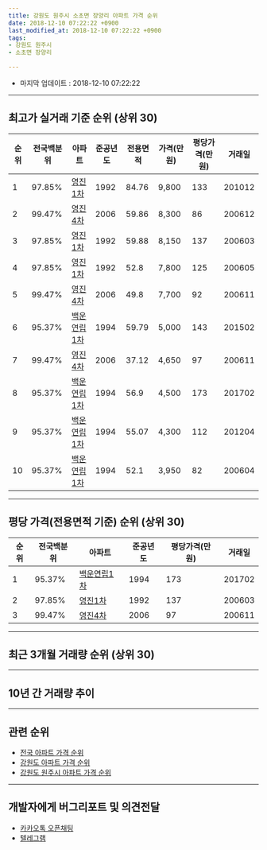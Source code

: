 ```yaml
---
title: 강원도 원주시 소초면 장양리 아파트 가격 순위
date: 2018-12-10 07:22:22 +0900
last_modified_at: 2018-12-10 07:22:22 +0900
tags:
- 강원도 원주시
- 소초면 장양리

---
```


* 마지막 업데이트 : 2018-12-10 07:22:22

---

## 최고가 실거래 기준 순위 (상위 30)


|순위|전국백분위|아파트|준공년도|전용면적|가격(만원)|평당가격(만원)|거래일|
|---|---|---|---|---|---|---|---|
|1|97.85%|[영진1차](https://search.naver.com/search.naver?query=%EA%B0%95%EC%9B%90%EB%8F%84+%EC%9B%90%EC%A3%BC%EC%8B%9C+%EC%86%8C%EC%B4%88%EB%A9%B4+%EC%9E%A5%EC%96%91%EB%A6%AC+%EC%98%81%EC%A7%841%EC%B0%A8)|1992|84.76|9,800|133|201012|
|2|99.47%|[영진4차](https://search.naver.com/search.naver?query=%EA%B0%95%EC%9B%90%EB%8F%84+%EC%9B%90%EC%A3%BC%EC%8B%9C+%EC%86%8C%EC%B4%88%EB%A9%B4+%EC%9E%A5%EC%96%91%EB%A6%AC+%EC%98%81%EC%A7%844%EC%B0%A8)|2006|59.86|8,300|86|200612|
|3|97.85%|[영진1차](https://search.naver.com/search.naver?query=%EA%B0%95%EC%9B%90%EB%8F%84+%EC%9B%90%EC%A3%BC%EC%8B%9C+%EC%86%8C%EC%B4%88%EB%A9%B4+%EC%9E%A5%EC%96%91%EB%A6%AC+%EC%98%81%EC%A7%841%EC%B0%A8)|1992|59.88|8,150|137|200603|
|4|97.85%|[영진1차](https://search.naver.com/search.naver?query=%EA%B0%95%EC%9B%90%EB%8F%84+%EC%9B%90%EC%A3%BC%EC%8B%9C+%EC%86%8C%EC%B4%88%EB%A9%B4+%EC%9E%A5%EC%96%91%EB%A6%AC+%EC%98%81%EC%A7%841%EC%B0%A8)|1992|52.8|7,800|125|200605|
|5|99.47%|[영진4차](https://search.naver.com/search.naver?query=%EA%B0%95%EC%9B%90%EB%8F%84+%EC%9B%90%EC%A3%BC%EC%8B%9C+%EC%86%8C%EC%B4%88%EB%A9%B4+%EC%9E%A5%EC%96%91%EB%A6%AC+%EC%98%81%EC%A7%844%EC%B0%A8)|2006|49.8|7,700|92|200611|
|6|95.37%|[백운연립1차](https://search.naver.com/search.naver?query=%EA%B0%95%EC%9B%90%EB%8F%84+%EC%9B%90%EC%A3%BC%EC%8B%9C+%EC%86%8C%EC%B4%88%EB%A9%B4+%EC%9E%A5%EC%96%91%EB%A6%AC+%EB%B0%B1%EC%9A%B4%EC%97%B0%EB%A6%BD1%EC%B0%A8)|1994|59.79|5,000|143|201502|
|7|99.47%|[영진4차](https://search.naver.com/search.naver?query=%EA%B0%95%EC%9B%90%EB%8F%84+%EC%9B%90%EC%A3%BC%EC%8B%9C+%EC%86%8C%EC%B4%88%EB%A9%B4+%EC%9E%A5%EC%96%91%EB%A6%AC+%EC%98%81%EC%A7%844%EC%B0%A8)|2006|37.12|4,650|97|200611|
|8|95.37%|[백운연립1차](https://search.naver.com/search.naver?query=%EA%B0%95%EC%9B%90%EB%8F%84+%EC%9B%90%EC%A3%BC%EC%8B%9C+%EC%86%8C%EC%B4%88%EB%A9%B4+%EC%9E%A5%EC%96%91%EB%A6%AC+%EB%B0%B1%EC%9A%B4%EC%97%B0%EB%A6%BD1%EC%B0%A8)|1994|56.9|4,500|173|201702|
|9|95.37%|[백운연립1차](https://search.naver.com/search.naver?query=%EA%B0%95%EC%9B%90%EB%8F%84+%EC%9B%90%EC%A3%BC%EC%8B%9C+%EC%86%8C%EC%B4%88%EB%A9%B4+%EC%9E%A5%EC%96%91%EB%A6%AC+%EB%B0%B1%EC%9A%B4%EC%97%B0%EB%A6%BD1%EC%B0%A8)|1994|55.07|4,300|112|201204|
|10|95.37%|[백운연립1차](https://search.naver.com/search.naver?query=%EA%B0%95%EC%9B%90%EB%8F%84+%EC%9B%90%EC%A3%BC%EC%8B%9C+%EC%86%8C%EC%B4%88%EB%A9%B4+%EC%9E%A5%EC%96%91%EB%A6%AC+%EB%B0%B1%EC%9A%B4%EC%97%B0%EB%A6%BD1%EC%B0%A8)|1994|52.1|3,950|82|200604|


---

## 평당 가격(전용면적 기준) 순위 (상위 30)


|순위|전국백분위|아파트|준공년도|평당가격(만원)|거래일|
|---|---|---|---|---|---|
|1|95.37%|[백운연립1차](https://search.naver.com/search.naver?query=%EA%B0%95%EC%9B%90%EB%8F%84+%EC%9B%90%EC%A3%BC%EC%8B%9C+%EC%86%8C%EC%B4%88%EB%A9%B4+%EC%9E%A5%EC%96%91%EB%A6%AC+%EB%B0%B1%EC%9A%B4%EC%97%B0%EB%A6%BD1%EC%B0%A8)|1994|173|201702|
|2|97.85%|[영진1차](https://search.naver.com/search.naver?query=%EA%B0%95%EC%9B%90%EB%8F%84+%EC%9B%90%EC%A3%BC%EC%8B%9C+%EC%86%8C%EC%B4%88%EB%A9%B4+%EC%9E%A5%EC%96%91%EB%A6%AC+%EC%98%81%EC%A7%841%EC%B0%A8)|1992|137|200603|
|3|99.47%|[영진4차](https://search.naver.com/search.naver?query=%EA%B0%95%EC%9B%90%EB%8F%84+%EC%9B%90%EC%A3%BC%EC%8B%9C+%EC%86%8C%EC%B4%88%EB%A9%B4+%EC%9E%A5%EC%96%91%EB%A6%AC+%EC%98%81%EC%A7%844%EC%B0%A8)|2006|97|200611|


---

## 최근 3개월 거래량 순위 (상위 30)


<div style="width:100%;">
    <canvas id="deal_count_ranking" height="250"></canvas>
</div>


<script>
new Chart(document.getElementById("deal_count_ranking"), {
    type: 'horizontalBar',
    data: {
        labels: ['영진1차', '영진4차'],
        datasets: [{
            label: '실거래 수',
            data: [7, 3],
            borderColor: "rgba(255, 0, 128, 1)",
            backgroundColor: "rgba(255, 0, 128, 0.5)",
            fill: false,
        }]
    },
    options: {
        responsive: true,
        title: {
            display: true,
            text: '최근 3개월 거래량 순위'
        },
        tooltips: {
            mode: 'index',
            intersect: false,
            callbacks: {
                title: function(tooltipItems, data) {
                    return "실거래 수:";
                },
                label: function(tooltipItem, data) {
                    return data.labels[tooltipItem.index] + ": " + tooltipItem.xLabel;
                }
            }
        },
        hover: {
            mode: 'nearest',
            intersect: true
        },
        scales: {
            xAxes: [{
                display: true,
                scaleLabel: {
                    display: true,
                    labelString: '실거래 수'
                },
                ticks: {
                    suggestedMin: 0,
                }
            }],
            yAxes: [{
                display: true,
                ticks: {
                    autoSkip: false,
                    callback: function(value, index, values) {
                        if (value.length > 15)
                            return value.substr(0, 13) + "...";
                        else
                            return value;
                    }
                },
                scaleLabel: {
                    display: false,
                }
            }]
        }
    }
});

</script>


---

## 10년 간 거래량 추이


<div style="width:100%;">
    <canvas id="deal_progress" height="250"></canvas>
</div>

<script>
new Chart(document.getElementById("deal_progress"), {
    type: 'line',
    data: {
        labels: ['200812','200901','200902','200903','200904','200905','200906','200907','200908','200909','200910','200911','200912','201001','201002','201003','201004','201005','201006','201007','201008','201009','201010','201011','201012','201101','201102','201103','201104','201105','201106','201107','201108','201109','201110','201111','201112','201201','201202','201203','201204','201205','201206','201207','201208','201209','201210','201211','201212','201301','201302','201303','201304','201305','201306','201307','201308','201309','201310','201311','201312','201401','201402','201403','201404','201405','201406','201407','201408','201409','201410','201411','201412','201501','201502','201503','201504','201505','201506','201507','201508','201509','201510','201511','201512','201601','201602','201603','201604','201605','201606','201607','201608','201609','201610','201611','201612','201701','201702','201703','201704','201705','201706','201707','201708','201709','201710','201711','201712','201801','201802','201803','201804','201805','201806','201807','201808','201809','201810','201811','201812'],
        datasets: [{
            label: '실거래 수',
            pointRadius: 1,
            data: [2, 3, 8, 3, 3, 3, 4, 4, 3, 4, 3, 4, 2, 1, 5, 6, 4, 3, 3, 1, 1, 3, 6, 0, 3, 6, 0, 4, 9, 5, 8, 9, 14, 11, 10, 6, 7, 8, 15, 11, 17, 6, 5, 5, 7, 6, 5, 2, 6, 13, 9, 6, 11, 4, 6, 7, 8, 6, 5, 7, 7, 9, 5, 10, 10, 7, 4, 6, 6, 9, 4, 2, 3, 10, 7, 7, 12, 8, 10, 7, 12, 4, 12, 4, 5, 10, 5, 14, 15, 7, 6, 8, 5, 13, 5, 8, 10, 3, 7, 6, 2, 9, 1, 9, 4, 9, 2, 1, 2, 0, 4, 4, 6, 5, 3, 4, 3, 2, 4, 6, 0],
            borderColor: "rgba(255, 201, 14, 1)",
            backgroundColor: "rgba(255, 201, 14, 0.5)",
            fill: true,
        }]
    },
    options: {
        responsive: true,
        title: {
            display: true,
            text: '10년간 거래량 추이'
        },
        tooltips: {
            mode: 'index',
            intersect: false,
        },
        hover: {
            mode: 'nearest',
            intersect: true
        },
        scales: {
            xAxes: [{
                display: true,
                scaleLabel: {
                    display: true,
                    labelString: '년/월'
                }
            }],
            yAxes: [{
                display: true,
                ticks: {
                    suggestedMin: 0,
                },
                scaleLabel: {
                    display: true,
                    labelString: '실거래 수'
                }
            }]
        }
    }
});

</script>


---

## 관련 순위

- [전국 아파트 가격 순위](https://inasie.github.io/apt-ranking/전국)
- [강원도 아파트 가격 순위](https://inasie.github.io/apt-ranking/강원도)
- [강원도 원주시 아파트 가격 순위](https://inasie.github.io/apt-ranking/강원도-원주시)


---

## 개발자에게 버그리포트 및 의견전달

- [카카오톡 오픈채팅](https://open.kakao.com/o/gLJUAP4)
- [텔레그램](https://t.me/inasie)


